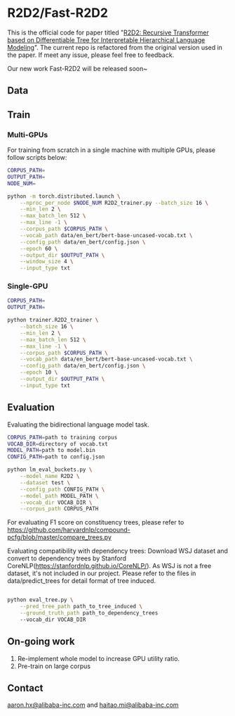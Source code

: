 # R2D2/Fast-R2D2

This is the official code for paper titled "[R2D2: Recursive Transformer based on Differentiable Tree for Interpretable Hierarchical Language Modeling](https://arxiv.org/abs/2107.00967)".
The current repo is refactored from the original version used in the paper. If meet any issue, please feel free to feedback.

Our new work Fast-R2D2 will be released soon~ 

## Data

## Train

### Multi-GPUs

For training from scratch in a single machine with multiple GPUs, please follow scripts below:

```bash
CORPUS_PATH=
OUTPUT_PATH=
NODE_NUM=

python -m torch.distributed.launch \
    --nproc_per_node $NODE_NUM R2D2_trainer.py --batch_size 16 \
    --min_len 2 \
    --max_batch_len 512 \
    --max_line -1 \
    --corpus_path $CORPUS_PATH \
    --vocab_path data/en_bert/bert-base-uncased-vocab.txt \
    --config_path data/en_bert/config.json \
    --epoch 60 \
    --output_dir $OUTPUT_PATH \
    --window_size 4 \
    --input_type txt
```

### Single-GPU

```bash
CORPUS_PATH=
OUTPUT_PATH=

python trainer.R2D2_trainer \
    --batch_size 16 \
    --min_len 2 \
    --max_batch_len 512 \
    --max_line -1 \
    --corpus_path $CORPUS_PATH \
    --vocab_path data/en_bert/bert-base-uncased-vocab.txt \
    --config_path data/en_bert/config.json \
    --epoch 10 \
    --output_dir $OUTPUT_PATH \
    --input_type txt
```


## Evaluation

Evaluating the bidirectional language model task.
```bash
CORPUS_PATH=path to training corpus
VOCAB_DIR=directory of vocab.txt
MODEL_PATH=path to model.bin
CONFIG_PATH=path to config.json

python lm_eval_buckets.py \
    --model_name R2D2 \
    --dataset test \
    --config_path CONFIG_PATH \
    --model_path MODEL_PATH \
    --vocab_dir VOCAB_DIR \
    --corpus_path CORPUS_PATH
```

For evaluating F1 score on constituency trees, please refer to https://github.com/harvardnlp/compound-pcfg/blob/master/compare_trees.py

Evaluating compatibility with dependency trees:
Download WSJ dataset and convert to dependency trees by Stanford CoreNLP(https://stanfordnlp.github.io/CoreNLP/).
As WSJ is not a free dataset, it's not included in our project. Please refer to the files in data/predict_trees for detail format of tree induced.

```bash

python eval_tree.py \
    --pred_tree_path path_to_tree_induced \
    --ground_truth_path path_to_dependency_trees
    --vocab_dir VOCAB_DIR
```

## On-going work

1. Re-implement whole model to increase GPU utility ratio.
2. Pre-train on large corpus

## Contact 

aaron.hx@alibaba-inc.com and haitao.mi@alibaba-inc.com